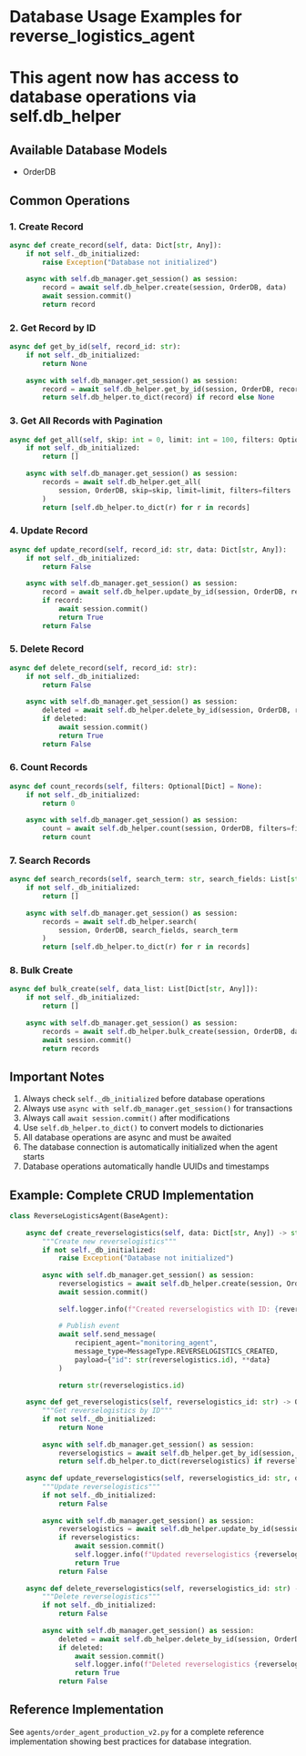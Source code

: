
# Database Usage Examples for reverse_logistics_agent
# This agent now has access to database operations via self.db_helper

## Available Database Models
- OrderDB

## Common Operations

### 1. Create Record
```python
async def create_record(self, data: Dict[str, Any]):
    if not self._db_initialized:
        raise Exception("Database not initialized")
    
    async with self.db_manager.get_session() as session:
        record = await self.db_helper.create(session, OrderDB, data)
        await session.commit()
        return record
```

### 2. Get Record by ID
```python
async def get_by_id(self, record_id: str):
    if not self._db_initialized:
        return None
    
    async with self.db_manager.get_session() as session:
        record = await self.db_helper.get_by_id(session, OrderDB, record_id)
        return self.db_helper.to_dict(record) if record else None
```

### 3. Get All Records with Pagination
```python
async def get_all(self, skip: int = 0, limit: int = 100, filters: Optional[Dict] = None):
    if not self._db_initialized:
        return []
    
    async with self.db_manager.get_session() as session:
        records = await self.db_helper.get_all(
            session, OrderDB, skip=skip, limit=limit, filters=filters
        )
        return [self.db_helper.to_dict(r) for r in records]
```

### 4. Update Record
```python
async def update_record(self, record_id: str, data: Dict[str, Any]):
    if not self._db_initialized:
        return False
    
    async with self.db_manager.get_session() as session:
        record = await self.db_helper.update_by_id(session, OrderDB, record_id, data)
        if record:
            await session.commit()
            return True
        return False
```

### 5. Delete Record
```python
async def delete_record(self, record_id: str):
    if not self._db_initialized:
        return False
    
    async with self.db_manager.get_session() as session:
        deleted = await self.db_helper.delete_by_id(session, OrderDB, record_id)
        if deleted:
            await session.commit()
            return True
        return False
```

### 6. Count Records
```python
async def count_records(self, filters: Optional[Dict] = None):
    if not self._db_initialized:
        return 0
    
    async with self.db_manager.get_session() as session:
        count = await self.db_helper.count(session, OrderDB, filters=filters)
        return count
```

### 7. Search Records
```python
async def search_records(self, search_term: str, search_fields: List[str]):
    if not self._db_initialized:
        return []
    
    async with self.db_manager.get_session() as session:
        records = await self.db_helper.search(
            session, OrderDB, search_fields, search_term
        )
        return [self.db_helper.to_dict(r) for r in records]
```

### 8. Bulk Create
```python
async def bulk_create(self, data_list: List[Dict[str, Any]]):
    if not self._db_initialized:
        return []
    
    async with self.db_manager.get_session() as session:
        records = await self.db_helper.bulk_create(session, OrderDB, data_list)
        await session.commit()
        return records
```

## Important Notes

1. Always check `self._db_initialized` before database operations
2. Always use `async with self.db_manager.get_session()` for transactions
3. Always call `await session.commit()` after modifications
4. Use `self.db_helper.to_dict()` to convert models to dictionaries
5. All database operations are async and must be awaited
6. The database connection is automatically initialized when the agent starts
7. Database operations automatically handle UUIDs and timestamps

## Example: Complete CRUD Implementation

```python
class ReverseLogisticsAgent(BaseAgent):
    
    async def create_reverselogistics(self, data: Dict[str, Any]) -> str:
        """Create new reverselogistics"""
        if not self._db_initialized:
            raise Exception("Database not initialized")
        
        async with self.db_manager.get_session() as session:
            reverselogistics = await self.db_helper.create(session, OrderDB, data)
            await session.commit()
            
            self.logger.info(f"Created reverselogistics with ID: {reverselogistics.id}")
            
            # Publish event
            await self.send_message(
                recipient_agent="monitoring_agent",
                message_type=MessageType.REVERSELOGISTICS_CREATED,
                payload={"id": str(reverselogistics.id), **data}
            )
            
            return str(reverselogistics.id)
    
    async def get_reverselogistics(self, reverselogistics_id: str) -> Optional[Dict]:
        """Get reverselogistics by ID"""
        if not self._db_initialized:
            return None
        
        async with self.db_manager.get_session() as session:
            reverselogistics = await self.db_helper.get_by_id(session, OrderDB, reverselogistics_id)
            return self.db_helper.to_dict(reverselogistics) if reverselogistics else None
    
    async def update_reverselogistics(self, reverselogistics_id: str, data: Dict[str, Any]) -> bool:
        """Update reverselogistics"""
        if not self._db_initialized:
            return False
        
        async with self.db_manager.get_session() as session:
            reverselogistics = await self.db_helper.update_by_id(session, OrderDB, reverselogistics_id, data)
            if reverselogistics:
                await session.commit()
                self.logger.info(f"Updated reverselogistics {reverselogistics_id}")
                return True
            return False
    
    async def delete_reverselogistics(self, reverselogistics_id: str) -> bool:
        """Delete reverselogistics"""
        if not self._db_initialized:
            return False
        
        async with self.db_manager.get_session() as session:
            deleted = await self.db_helper.delete_by_id(session, OrderDB, reverselogistics_id)
            if deleted:
                await session.commit()
                self.logger.info(f"Deleted reverselogistics {reverselogistics_id}")
                return True
            return False
```

## Reference Implementation

See `agents/order_agent_production_v2.py` for a complete reference implementation
showing best practices for database integration.
